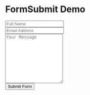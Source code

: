 <!DOCTYPE html>
<html>
<head>

<meta charset="utf-8" />
<title>Untitled</title>
<style>
@import url("https://stackpath.bootstrapcdn.com/bootstrap/4.2.1/css/bootstrap.min.css");

h1 {
	text-align: center;
	margin: 35px 0 20px 0 !important;
}</style>
<script src="http://dabblet.com/code/prefixfree.min.js"></script>
<script>
if (parent === window) {
	document.addEventListener('DOMContentLoaded', function() {
		// alert('Hello world!');		
	});
}
</script>
</head>
<body><div class="container">
    <h1>FormSubmit Demo</h1>
    <form target="_blank" action="https://formsubmit.co/chaubeyvijayshanker3@gmail.com" method="POST">
        <div class="form-group">
            <div class="form-row">
                <div class="col">
                    <input type="text" name="name" class="form-control" placeholder="Full Name" required>
                </div>
                <div class="col">
                    <input type="email" name="email" class="form-control" placeholder="Email Address" required>
                </div>
            </div>
        </div>
        <div class="form-group">
            <textarea placeholder="Your Message" class="form-control" name="message" rows="10" required></textarea>
        </div>
        <button type="submit" class="btn btn-lg btn-dark btn-block">Submit Form</button>
    </form>
</div></body>
</html>
